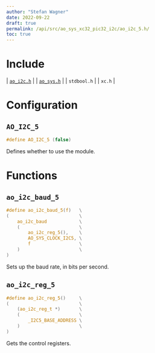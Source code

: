 ```yaml
---
author: "Stefan Wagner"
date: 2022-09-22
draft: true
permalink: /api/src/ao_sys_xc32_pic32_i2c/ao_i2c_5.h/
toc: true
---
```


# Include

| [`ao_i2c.h`](ao_i2c.h.md) |
| [`ao_sys.h`](ao_sys.h.md) |
| `stdbool.h` |
| `xc.h` |

# Configuration

## `AO_I2C_5`

```c
#define AO_I2C_5 (false)
```

Defines whether to use the module.

# Functions

## `ao_i2c_baud_5`

```c
#define ao_i2c_baud_5(f)   \
(                          \
    ao_i2c_baud            \
    (                      \
        ao_i2c_reg_5(),    \
        AO_SYS_CLOCK_I2C5, \
        f                  \
    )                      \
)
```

Sets up the baud rate, in bits per second.

## `ao_i2c_reg_5`

```c
#define ao_i2c_reg_5()     \
(                          \
    (ao_i2c_reg_t *)       \
    (                      \
        _I2C5_BASE_ADDRESS \
    )                      \
)
```

Gets the control registers.
